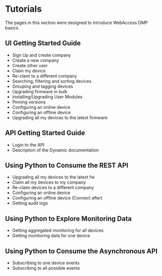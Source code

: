 # Tutorials

The pages in this section were designed to introduce WebAccess DMP basics.

## UI Getting Started Guide
- Sign Up and create company
- Create a new company
- Create other user
- Claim my device
- Re-claim to a different company
- Searching, filtering and sorting devices
- Grouping and tagging devices
- Upgrading firmware in bulk
- Installing/Upgrading User Modules
- Pinning versions
- Configuring an online device
- Configuring an offline device
- Upgrading all my devices to the latest firmware

## API Getting Started Guide
- Login to the API
- Description of the Dynamic documentation

## Using Python to Consume the REST API
- Upgrading all my devices to the latest fw
- Claim all my devices to my company
- Re-claim devices to a different company
- Configuring an online device
- Configuring an offline device (Connect after)
- Getting audit logs

## Using Python to Explore Monitoring Data
- Getting aggregated monitoring for all devices
- Getting monitoring data for one device

## Using Python to Consume the Asynchronous API
- Subscribing to one device events
- Subscribing to all possible events